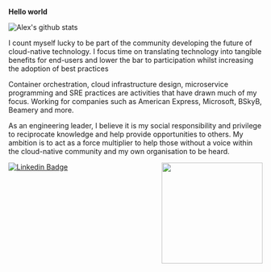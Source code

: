 **Hello world**

![Alex's github stats](https://github-readme-stats.vercel.app/api?username=AlexsJones&hide=["issues"]&show_icons=true)

I count myself lucky to be part of the community developing the future of cloud-native technology. I focus time on translating technology into tangible benefits for end-users and lower the bar to participation whilst increasing the adoption of best practices

Container orchestration, cloud infrastructure design, microservice programming and SRE practices are activities that have drawn much of my focus. Working for companies such as American Express, Microsoft, BSkyB, Beamery and more.

As an engineering leader, I believe it is my social responsibility and privilege to reciprocate knowledge and help provide opportunities to others. My ambition is to act as a force multiplier to help those without a voice within the cloud-native community and my own organisation to be heard.


<img align='right' src='https://media.giphy.com/media/bcKmIWkUMCjVm/giphy.gif' width='200"'>


[![Linkedin Badge](https://img.shields.io/badge/-AlexJones-blue?style=flat-square&logo=Linkedin&logoColor=white&link=https://www.linkedin.com/in/alex-jones-a55ab422/)](https://www.linkedin.com/in/alex-jones-a55ab422/)
